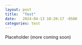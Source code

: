 ```yaml
---
layout: post
title:  "Test"
date:   2024-04-13 10:20:17 -0500
categories: test
---
```

Placeholder (more coming soon)